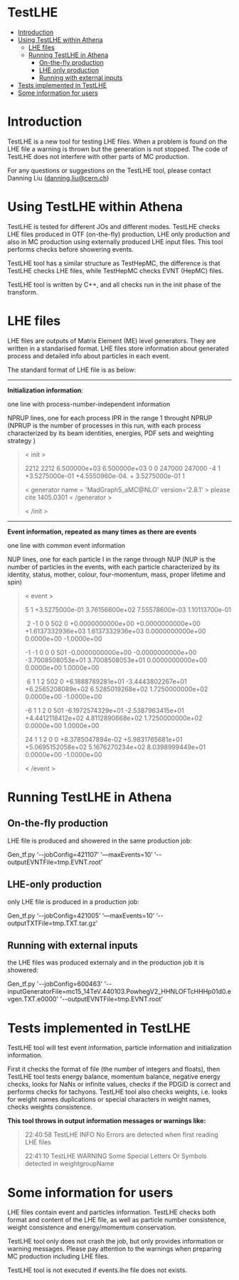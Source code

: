 #  TestLHE 

* [Introduction](#introduction)
* [Using TestLHE within Athena](#using-testlhe-within-athena)
  * [LHE files](#lhe-files)
  * [Running TestLHE in Athena](#running-testlhe-in-athena)
    * [On-the-fly production](#on-the-fly-production)
    * [LHE only production](#lhe-only-production)
    * [Running with external inputs](#running-with-external-inputs)
* [Tests implemented in TestLHE](#tests-implemented-in-testlhe)
* [Some information for users](#some-information-for-users)



# Introduction 

TestLHE is a new tool for testing LHE files. When a problem is found on the LHE file a warning is thrown but the generation is not stopped.
The code of TestLHE does not interfere with other parts of MC production.

For any questions or suggestions on the TestLHE tool, please contact Danning Liu (danning.liu@cern.ch)



# Using TestLHE within Athena

TestLHE is tested for different JOs and different modes. TestLHE checks LHE files produced in OTF (on-the-fly) production, LHE only production 
and also in MC production using externally produced LHE input files. This tool performs checks before showering events.

TestLHE tool has a similar structure as TestHepMC, the difference is that TestLHE checks LHE files, while TestHepMC checks EVNT (HepMC) files.

TestLHE tool is written by C++, and all checks run in the init phase of the transform.



# LHE files 

LHE files are outputs of Matrix Element (ME) level generators. They are written in a standarised format. LHE files store information about 
generated process and detailed info about particles in each event. 

The standard format of LHE file is as below:

***

 **Initialization information**:

one line with process-number-independent information

NPRUP lines, one for each process IPR in the range 1 throught NPRUP (NPRUP is the number of processes in this run, with each process characterized by its beam identities, energies, PDF sets and weighting strategy )

> < init >
>
> 2212 2212 6.500000e+03  6.500000e+03  0  0  247000 247000 -4 1  +3.5275000e-01 +4.5550960e-04.  + 3.5275000e-01 1
>
> < generator name = 'MadGraph5_aMC@NLO'  version='2.8.1' > please cite 1405.0301 < /generator >
>
> < /init >  

***

**Event information, repeated as many times as there are events**

one line with common event information

 NUP lines, one for each particle I in the range through NUP  (NUP is the number of particles in the events, with each particle characterized by its identity, status, mother, colour, four-momentum, mass, proper lifetime and spin)

>< event >
>
>5   1 +3.5275000e-01 3.76156600e+02 7.55578600e-03 1.10113700e-01
>
>​     2 -1  0  0 502  0 +0.0000000000e+00 +0.0000000000e+00 +1.6137332936e+03 1.6137332936e+03 0.0000000000e+00 0.0000e+00 -1.0000e+00                            
>
>   -1 -1  0  0  0 501 -0.0000000000e+00 -0.0000000000e+00 -3.7008508053e+01 3.7008508053e+01 0.0000000000e+00 0.0000e+00 1.0000e+00                                          
>
>​    6 1  1  2 502  0 +6.1888789281e+01 -3.4443802267e+01 +6.2565208089e+02 6.5285019268e+02 1.7250000000e+02 0.0000e+00 -1.0000e+00                                       
>
>   -6 1  1  2  0 501 -6.1972574329e+01 -2.5387963415e+01 +4.4412118412e+02 4.8112890668e+02 1.7250000000e+02 0.0000e+00 1.0000e+00                                        
>
>   24 1  1  2  0  0 +8.3785047894e-02 +5.9831765681e+01 +5.0695152058e+02 5.1676270234e+02 8.0398999449e+01 0.0000e+00 -1.0000e+00
>
>< /event >




# Running TestLHE in Athena

## On-the-fly production
 LHE file is produced and showered in the same production job:

Gen_tf.py  ‘--jobConfig=421107’  ‘—maxEvents=10’  ‘--outputEVNTFile=tmp.EVNT.root’

## LHE-only production
only LHE file is produced in a production job:

Gen_tf.py  ‘--jobConfig=421005’  ‘—maxEvents=10’  ‘--outputTXTFile=tmp.TXT.tar.gz'


## Running with external inputs
the LHE files was produced externaly and in the production job it is showered: 

Gen_tf.py  '--jobConfig=600463'  '--inputGeneratorFile=mc15_14TeV.440103.PowhegV2_HHNLOFTcHHHp01d0.evgen.TXT.e0000'  '--outputEVNTFile=tmp.EVNT.root'



# Tests implemented in TestLHE

TestLHE tool will test event information, particle information and initialization information. 

First it checks the format of file (the number of integers and floats), then TestLHE tool tests energy balance, momentum balance, negative 
energy checks, looks for NaNs or infinite values, checks if the  PDGID is correct and performs checks for  tachyons. 
TestLHE tool also checks weights, i.e. looks for weight names duplications or  special characters in weight names, checks weights consistence. 

**This tool throws in output information messages or warnings like:**

> 22:40:58  TestLHE       INFO No Errors are detected when first reading LHE files                                                                                                                                               
>
> 22:41:10  TestLHE      WARNING Some Special Letters Or Symbols detected in weightgroupName



# Some information for users

LHE files contain event and particles information. TestLHE checks both format and content of the LHE file, as well as particle number 
consistence, weight consistence and energy/momentum conservation.

TestLHE tool only does not crash the job, but only provides information or warning messages.
Please pay attention to the warnings when preparing MC production including LHE files.

TestLHE tool is not executed if events.lhe file does not exists.

